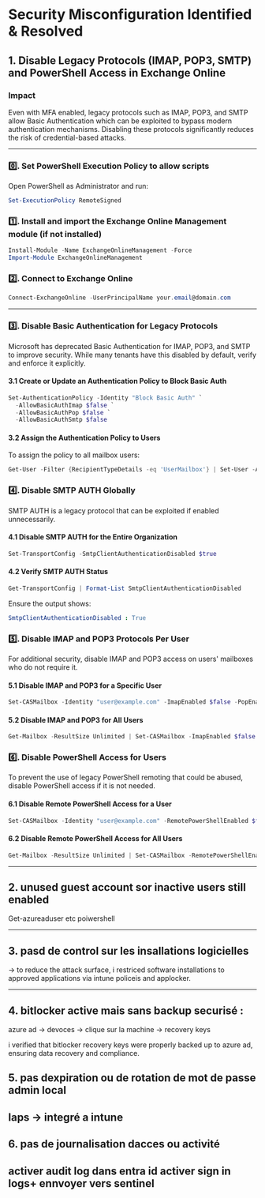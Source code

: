 # Security Misconfiguration Identified & Resolved

## 1. Disable Legacy Protocols (IMAP, POP3, SMTP) and PowerShell Access in Exchange Online

### Impact
Even with MFA enabled, legacy protocols such as IMAP, POP3, and SMTP allow Basic Authentication which can be exploited to bypass modern authentication mechanisms. Disabling these protocols significantly reduces the risk of credential-based attacks.

---

### 0️⃣. Set PowerShell Execution Policy to allow scripts

Open PowerShell as Administrator and run:

```powershell
Set-ExecutionPolicy RemoteSigned
```

### 1️⃣. Install and import the Exchange Online Management module (if not installed)

```powershell
Install-Module -Name ExchangeOnlineManagement -Force
Import-Module ExchangeOnlineManagement
```


### 2️⃣. Connect to Exchange Online

```powershell
Connect-ExchangeOnline -UserPrincipalName your.email@domain.com
```
---

### 3️⃣. Disable Basic Authentication for Legacy Protocols

Microsoft has deprecated Basic Authentication for IMAP, POP3, and SMTP to improve security. While many tenants have this disabled by default, verify and enforce it explicitly.

#### 3.1 Create or Update an Authentication Policy to Block Basic Auth

```powershell
Set-AuthenticationPolicy -Identity "Block Basic Auth" `
  -AllowBasicAuthImap $false `
  -AllowBasicAuthPop $false `
  -AllowBasicAuthSmtp $false
```
#### 3.2 Assign the Authentication Policy to Users

To assign the policy to all mailbox users:
```powershell
Get-User -Filter {RecipientTypeDetails -eq 'UserMailbox'} | Set-User -AuthenticationPolicy "Block Basic Auth"
```

### 4️⃣. Disable SMTP AUTH Globally
SMTP AUTH is a legacy protocol that can be exploited if enabled unnecessarily.

#### 4.1 Disable SMTP AUTH for the Entire Organization
```powershell
Set-TransportConfig -SmtpClientAuthenticationDisabled $true
```
#### 4.2 Verify SMTP AUTH Status
```powershell
Get-TransportConfig | Format-List SmtpClientAuthenticationDisabled
```
Ensure the output shows:
```yaml
SmtpClientAuthenticationDisabled : True
```
### 5️⃣. Disable IMAP and POP3 Protocols Per User
For additional security, disable IMAP and POP3 access on users' mailboxes who do not require it.

#### 5.1 Disable IMAP and POP3 for a Specific User

```powershell
Set-CASMailbox -Identity "user@example.com" -ImapEnabled $false -PopEnabled $false
```

#### 5.2 Disable IMAP and POP3 for All Users

```powershell
Get-Mailbox -ResultSize Unlimited | Set-CASMailbox -ImapEnabled $false -PopEnabled $false
```

### 6️⃣. Disable PowerShell Access for Users
To prevent the use of legacy PowerShell remoting that could be abused, disable PowerShell access if it is not needed.

#### 6.1 Disable Remote PowerShell Access for a User
```powershell
Set-CASMailbox -Identity "user@example.com" -RemotePowerShellEnabled $false
```

#### 6.2 Disable Remote PowerShell Access for All Users
```powershell
Get-Mailbox -ResultSize Unlimited | Set-CASMailbox -RemotePowerShellEnabled $false
```











---

## 2. unused guest account sor inactive users still enabled 

Get-azureaduser etc poiwershell

---

## 3. pasd de control sur les insallations logicielles

-> to reduce the attack surface, i restriced software installations to approved applications via intune policeis and applocker.

----

## 4. bitlocker active mais sans backup securisé :

   azure ad -> devoces -> clique sur la machine -> recovery keys

   i verified that bitlocker recovery keys were properly backed up to azure ad, ensuring data recovery and compliance.

## 5. pas dexpiration ou de rotation de mot de passe admin local

   laps -> integré a intune
---

## 6. pas de journalisation dacces ou activité

   activer audit log dans entra id
   activer sign in logs+ ennvoyer vers sentinel
---
